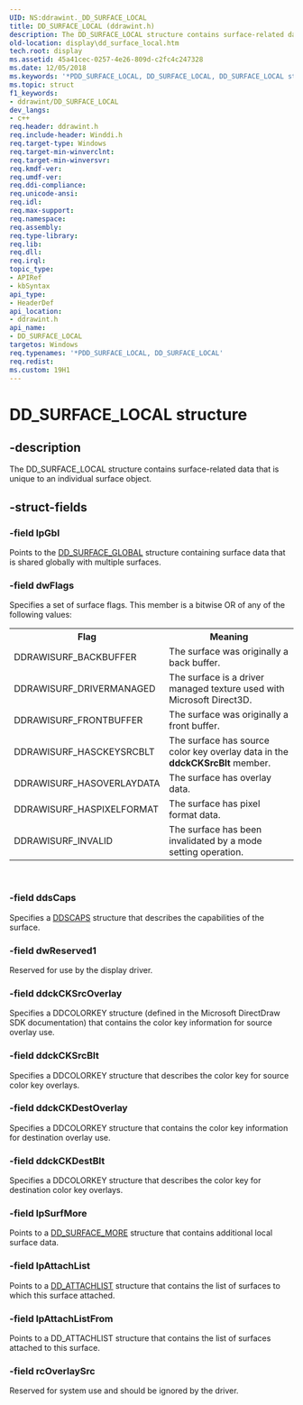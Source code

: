 ```yaml
---
UID: NS:ddrawint._DD_SURFACE_LOCAL
title: DD_SURFACE_LOCAL (ddrawint.h)
description: The DD_SURFACE_LOCAL structure contains surface-related data that is unique to an individual surface object.
old-location: display\dd_surface_local.htm
tech.root: display
ms.assetid: 45a41cec-0257-4e26-809d-c2fc4c247328
ms.date: 12/05/2018
ms.keywords: '*PDD_SURFACE_LOCAL, DD_SURFACE_LOCAL, DD_SURFACE_LOCAL structure [Display Devices], ddrawint/DD_SURFACE_LOCAL, ddstrcts_07a504fc-c8bb-4b48-b825-4da3012e4f95.xml, display.dd_surface_local'
ms.topic: struct
f1_keywords:
- ddrawint/DD_SURFACE_LOCAL
dev_langs:
- c++
req.header: ddrawint.h
req.include-header: Winddi.h
req.target-type: Windows
req.target-min-winverclnt: 
req.target-min-winversvr: 
req.kmdf-ver: 
req.umdf-ver: 
req.ddi-compliance: 
req.unicode-ansi: 
req.idl: 
req.max-support: 
req.namespace: 
req.assembly: 
req.type-library: 
req.lib: 
req.dll: 
req.irql: 
topic_type:
- APIRef
- kbSyntax
api_type:
- HeaderDef
api_location:
- ddrawint.h
api_name:
- DD_SURFACE_LOCAL
targetos: Windows
req.typenames: '*PDD_SURFACE_LOCAL, DD_SURFACE_LOCAL'
req.redist: 
ms.custom: 19H1
---
```


# DD_SURFACE_LOCAL structure


## -description


The DD_SURFACE_LOCAL structure contains surface-related data that is unique to an individual surface object.


## -struct-fields




### -field lpGbl

Points to the <a href="https://docs.microsoft.com/windows/desktop/api/ddrawint/ns-ddrawint-dd_surface_global">DD_SURFACE_GLOBAL</a> structure containing surface data that is shared globally with multiple surfaces.


### -field dwFlags

Specifies a set of surface flags. This member is a bitwise OR of any of the following values:

<table>
<tr>
<th>Flag</th>
<th>Meaning</th>
</tr>
<tr>
<td>
DDRAWISURF_BACKBUFFER

</td>
<td>
The surface was originally a back buffer.

</td>
</tr>
<tr>
<td>
DDRAWISURF_DRIVERMANAGED

</td>
<td>
The surface is a driver managed texture used with Microsoft Direct3D.

</td>
</tr>
<tr>
<td>
DDRAWISURF_FRONTBUFFER

</td>
<td>
The surface was originally a front buffer.

</td>
</tr>
<tr>
<td>
DDRAWISURF_HASCKEYSRCBLT

</td>
<td>
The surface has source color key overlay data in the <b>ddckCKSrcBlt</b> member.

</td>
</tr>
<tr>
<td>
DDRAWISURF_HASOVERLAYDATA

</td>
<td>
The surface has overlay data.

</td>
</tr>
<tr>
<td>
DDRAWISURF_HASPIXELFORMAT

</td>
<td>
The surface has pixel format data.

</td>
</tr>
<tr>
<td>
DDRAWISURF_INVALID

</td>
<td>
The surface has been invalidated by a mode setting operation.

</td>
</tr>
</table>
 


### -field ddsCaps

Specifies a <a href="https://docs.microsoft.com/previous-versions/windows/hardware/drivers/ff550286(v=vs.85)">DDSCAPS</a> structure that describes the capabilities of the surface.


### -field dwReserved1

Reserved for use by the display driver.


### -field ddckCKSrcOverlay

Specifies a DDCOLORKEY structure (defined in the Microsoft DirectDraw SDK documentation) that contains the color key information for source overlay use.


### -field ddckCKSrcBlt

Specifies a DDCOLORKEY structure that describes the color key for source color key overlays. 


### -field ddckCKDestOverlay

Specifies a DDCOLORKEY structure that contains the color key information for destination overlay use.


### -field ddckCKDestBlt

Specifies a DDCOLORKEY structure that describes the color key for destination color key overlays.


### -field lpSurfMore

Points to a <a href="https://docs.microsoft.com/windows/desktop/api/ddrawint/ns-ddrawint-dd_surface_more">DD_SURFACE_MORE</a> structure that contains additional local surface data.


### -field lpAttachList

Points to a <a href="https://docs.microsoft.com/windows/desktop/api/ddrawint/ns-ddrawint-dd_attachlist">DD_ATTACHLIST</a> structure that contains the list of surfaces to which this surface attached. 


### -field lpAttachListFrom

Points to a DD_ATTACHLIST structure that contains the list of surfaces attached to this surface. 


### -field rcOverlaySrc

Reserved for system use and should be ignored by the driver. 

